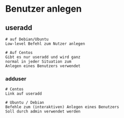 # Benutzer anlegen 

## useradd 

```
# auf Debian/Ubuntu 
Low-level Befehl zum Nutzer anlegen 

# Auf Centos 
Gibt es nur useradd und wird ganz 
normal in jeder Situation zum 
Anlegen eines Benutzers verwendet
```

### adduser 

```
# Centos 
Link auf useradd

# Ubuntu / Debian
Befehle zum (interaktiven) Anlegen eines Benutzers 
Soll durch admin verwendet werden
```
